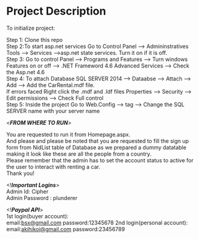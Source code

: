 # Project Description

To initialize project:

Step 1: Clone this repo<br>
Step 2:To start asp.net services Go to Control Panel --> Admininstratives Tools --> Services -->asp.net state services. Turn it on if it is off.<br>
Step 3: Go to control Panel --> Programs and Features --> Turn windows Features on  or off --> .NET Frameword 4.6 Advanced Services --> Check the Asp.net 4.6<br>
Step 4: To attach Database  SQL SERVER 2014 --> Dataabse --> Attach --> Add --> Add the CarRental.mdf file.<br>
        If errors faced Right click the .mdf and .ldf files Properties --> Security --> Edit permissions -->  Check Full control<br>
Step 5: Inside the project Go to Web.Config --> <Connection string> tag --> Change the SQL SERVER name with your server name<br>
  
  <*********FROM WHERE TO RUN*********>
  
  You are requested to run it from Homepage.aspx. <br>
  And please  and please be noted that you are requested to fill the sign up form from NidList table of Database as we prepared a dummy datatable making it look like these are all the people from a  country.<br>
  Please remember that the admin has to set the account status to active for the user to interact with renting a car.<br>
  Thank you!<br>

<!***Important Logins***><br>
Admin Id: Cipher<br>
Admin Password : plunderer<br>

<!***Paypal API***><br>
1st login(buyer account): <br>
        email:bsx@gmail.com
        password:12345678
2nd login(personal account):<br>
        email:akihikoi@gmail.com
        password:23456789

